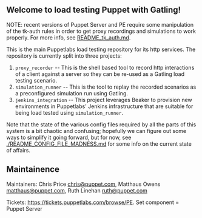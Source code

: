 ## Welcome to load testing Puppet with Gatling!

NOTE: recent versions of Puppet Server and PE require some manipulation of the tk-auth rules in order to get proxy recordings and simulations to work properly.  For more info, see [README_tk_auth.md](./README_tk_auth.md).

This is the main Puppetlabs load testing repository for its http services. The repository is currently split into three projects:

  1. `proxy_recorder` -- This is the shell based tool to record http interactions of a client against a server so they can be re-used as a Gatling load testing scenario.
  2. `simulation_runner` -- This is the tool to replay the recorded scenarios as a preconfigured simulation run using Gatling.
  3. `jenkins_integration` -- This project leverages Beaker to provision new environments in Puppetlabs' Jenkins infrastructure that are suitable for being load tested using `simulation_runner`.

Note that the state of the various config files required by all the parts of this system is a bit chaotic and confusing; hopefully we can figure out some ways to simplify it going forward, but for now, see [./README_CONFIG_FILE_MADNESS.md](README_CONFIG_FILE_MADNESS.md) for some info on the current state of affairs.

## Maintainence

Maintainers: Chris Price <chris@puppet.com>, Matthaus Owens <matthaus@puppet.com>, Ruth Linehan <ruth@puppet.com>

Tickets: https://tickets.puppetlabs.com/browse/PE. Set component = Puppet Server
